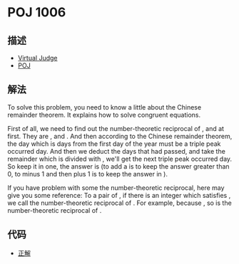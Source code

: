# POJ 1006

## 描述

- [Virtual Judge](https://vjudge.net/problem/POJ-1006)
- [POJ](http://poj.org/problem?id=1006)

## 解法

To solve this problem, you need to know a little about the Chinese remainder theorem. It explains how to solve congruent equations. 

First of all, we need to find out the number-theoretic reciprocal of <data value="c{23}"></data>, <data value="c{28}"></data> and <data value="c{33}"></data> at first. They are <data value="c{6}"></data>, <data value="c{19}"></data> and <data value="c{2}"></data>. And then according to the Chinese remainder theorem, the day which is <data value="o{(}o{(}c{6}o{&times;}c{28}o{&times;}c{33}o{)}o{}v{p}o{+}o{(}c{23}o{&times;}c{19}o{&times;}c{33}o{)}o{}v{e}o{+}o{(}c{23}o{&times;}c{28}o{&times;}c{2}o{)}o{}v{i}o{)}"></data> days from the first day of the year must be a triple peak occurred day. And then we deduct the days that had passed, and take the remainder which is divided with <data value="c{23}o{&times;}c{28}o{&times;}c{33}"></data>, we'll get the next triple peak occurred day. So keep it in one, the answer is <data value="o{(}c{5544}o{}v{p}o{+}c{14421}o{}v{e}o{+}c{1288}o{}v{i}o{-}v{d}o{+}c{21252}o{-}c{1}o{)}o{mod}c{21252}o{+}c{1}"></data> (to add a <data value="c{21252}"></data> is to keep the answer greater than 0, to minus 1 and then plus 1 is to keep the answer in <data value="o{[}c{1}o{,}c{21252}o{]}"></data>). 

If you have problem with some the number-theoretic reciprocal, here may give you some reference: To a pair of <data value="o{(}v{a}o{,}v{n}o{)}o{(}v{a}o{,}v{m}o{&isin;}c{&#8469;}b{o{+}}o{)}"></data>, if there is an integer <data value="v{n}"></data> which satisfies <data value="v{a}o{}v{n}o{&equiv;}c{1}o{(}o{mod}v{m}o{)}"></data>, we call <data value="v{n}"></data> the number-theoretic reciprocal of <data value="o{(}v{a}o{,}v{m}o{)}"></data>. For example, because <data value="c{6}o{&times;}c{28}o{&times;}c{33}o{&equiv;}c{1}o{(}o{mod}c{23}o{)}"></data>, so <data value="c{6}"></data> is the number-theoretic reciprocal of <data value="o{(}c{28}o{&times;}c{33}o{,}c{23}o{)}"></data>. 

## 代码

- [正解](POJ.1006.0.cpp)
